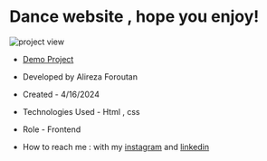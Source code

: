 # Dance website , hope you enjoy!

![project view](https://github.com/Alireza-foroutan/First-project/assets/166135683/36a44616-0859-4957-a573-3163dac2850a)

- [Demo Project](https://github.com/Alireza-foroutan/Dance/assets/166135683/b3fdcdb8-faf6-40b2-8240-0e4afa738cdb)

- Developed by Alireza Foroutan

- Created - 4/16/2024

- Technologies Used - Html , css 

- Role - Frontend

- How to reach me : with my [instagram](https://instagram.com/alireza_foroutan_web) and [linkedin](www.linkedin.com/in/alireza-foroutan-90a893302)

